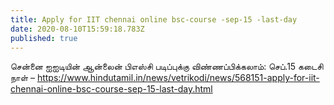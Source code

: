```yaml
---
title: Apply for IIT chennai online bsc-course -sep-15 -last-day
date: 2020-08-10T15:59:18.783Z
published: true
---
```


சென்னை ஐஐடியின் ஆன்லைன் பிஎஸ்சி படிப்புக்கு விண்ணப்பிக்கலாம்: செப்.15 கடைசி நாள் – 
https://www.hindutamil.in/news/vetrikodi/news/568151-apply-for-iit-chennai-online-bsc-course-sep-15-last-day.html


